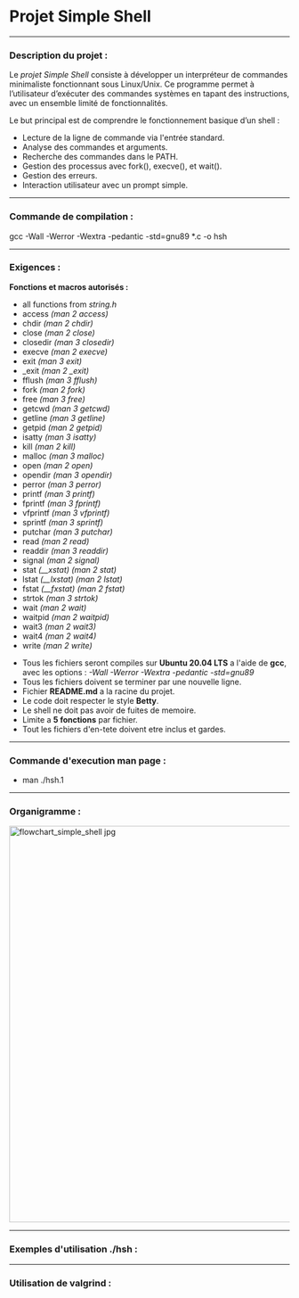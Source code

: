 # Projet Simple Shell

---

### Description du projet :

Le _projet Simple Shell_ consiste à développer un interpréteur de commandes minimaliste fonctionnant sous Linux/Unix.
Ce programme permet à l’utilisateur d’exécuter des commandes systèmes en tapant des instructions, avec un ensemble limité de fonctionnalités.

Le but principal est de comprendre le fonctionnement basique d’un shell :

- Lecture de la ligne de commande via l'entrée standard.
- Analyse des commandes et arguments.
- Recherche des commandes dans le PATH.
- Gestion des processus avec fork(), execve(), et wait().
- Gestion des erreurs.
- Interaction utilisateur avec un prompt simple.

---

### Commande de compilation :

gcc -Wall -Werror -Wextra -pedantic -std=gnu89 \*.c -o hsh

---

### Exigences :

**Fonctions et macros autorisés :**

- all functions from _string.h_
- access _(man 2 access)_
- chdir _(man 2 chdir)_
- close _(man 2 close)_
- closedir _(man 3 closedir)_
- execve _(man 2 execve)_
- exit _(man 3 exit)_
- \_exit _(man 2 \_exit)_
- fflush _(man 3 fflush)_
- fork _(man 2 fork)_
- free _(man 3 free)_
- getcwd _(man 3 getcwd)_
- getline _(man 3 getline)_
- getpid _(man 2 getpid)_
- isatty _(man 3 isatty)_
- kill _(man 2 kill)_
- malloc _(man 3 malloc)_
- open _(man 2 open)_
- opendir _(man 3 opendir)_
- perror _(man 3 perror)_
- printf _(man 3 printf)_
- fprintf _(man 3 fprintf)_
- vfprintf _(man 3 vfprintf)_
- sprintf _(man 3 sprintf)_
- putchar _(man 3 putchar)_
- read _(man 2 read)_
- readdir _(man 3 readdir)_
- signal _(man 2 signal)_
- stat _(\_\_xstat) (man 2 stat)_
- lstat _(\_\_lxstat) (man 2 lstat)_
- fstat _(\_\_fxstat) (man 2 fstat)_
- strtok _(man 3 strtok)_
- wait _(man 2 wait)_
- waitpid _(man 2 waitpid)_
- wait3 _(man 2 wait3)_
- wait4 _(man 2 wait4)_
- write _(man 2 write)_

* Tous les fichiers seront compiles sur **Ubuntu 20.04 LTS** a l'aide de **gcc**, avec les options : _-Wall -Werror -Wextra -pedantic -std=gnu89_
* Tous les fichiers doivent se terminer par une nouvelle ligne.
* Fichier **README.md** a la racine du projet.
* Le code doit respecter le style **Betty**.
* Le shell ne doit pas avoir de fuites de memoire.
* Limite a **5 fonctions** par fichier.
* Tout les fichiers d'en-tete doivent etre inclus et gardes.

---

### Commande d'execution man page :

- man ./hsh.1

---

### Organigramme :

<img width="867" height="711" alt="flowchart_simple_shell jpg" src="https://github.com/user-attachments/assets/1cf2ee02-f558-438d-aa8f-67900f06177f" />

---

### Exemples d'utilisation ./hsh :

---

### Utilisation de valgrind :
